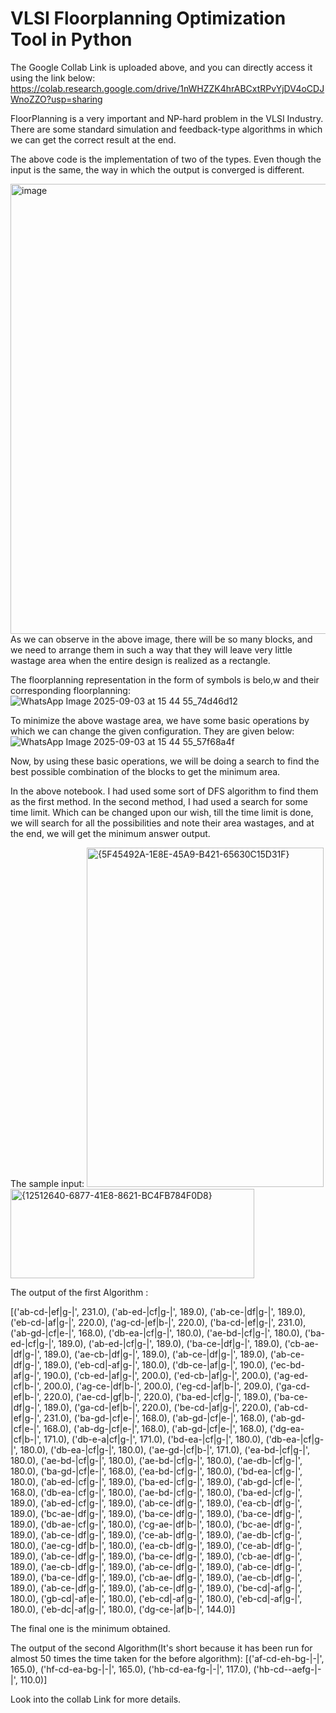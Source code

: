 # VLSI Floorplanning Optimization Tool in Python


The Google Collab Link is  uploaded above, and you can directly access it using the link below:
https://colab.research.google.com/drive/1nWHZZK4hrABCxtRPvYjDV4oCDJWnoZZO?usp=sharing

FloorPlanning is a very important and NP-hard problem in the VLSI Industry. 
There are some standard simulation and feedback-type algorithms in which we can get the correct result at the end.

The above code is the implementation of two of the types. Even though the input is the same, the way in which the output is converged is different. 

<img width="1280" height="720" alt="image" src="https://github.com/user-attachments/assets/90cc74b8-d4ef-4ac2-bdd6-f1e03a5b78c0" />
As we can observe in the above image, there will be so many blocks, and we need to arrange them in such a way that they will leave very little wastage area when the entire design is realized as a rectangle. 

The floorplanning representation in the form of symbols is belo,w and their corresponding floorplanning:
![WhatsApp Image 2025-09-03 at 15 44 55_74d46d12](https://github.com/user-attachments/assets/fb24eeda-98e5-448a-9625-bc7a6fcf7737)

To minimize the above wastage area, we have some basic operations by which we can change the given configuration. They are given below:
![WhatsApp Image 2025-09-03 at 15 44 55_57f68a4f](https://github.com/user-attachments/assets/0456e3cd-01ff-43e9-bd8e-7eb29270b3c8)

Now, by using these basic operations, we will be doing a search to find the best possible combination of the blocks to get the minimum area. 

In the above notebook. I had used some sort of DFS algorithm to find them as the first method. In the second method, I had used a search for some time limit. Which can be changed upon our wish, till the time limit is done, we will search for all the possibilities and note their area wastages, and at the end, we will get the minimum answer output. 


The sample input:
<img width="379" height="543" alt="{5F45492A-1E8E-45A9-B421-65630C15D31F}" src="https://github.com/user-attachments/assets/503a8155-b99f-420f-b701-707fed5128ee" />
<img width="390" height="143" alt="{12512640-6877-41E8-8621-BC4FB784F0D8}" src="https://github.com/user-attachments/assets/0cb75f3f-b023-4d7a-b27b-29b961154aab" />

The output of the first Algorithm : 

[('ab-cd-|ef|g-|', 231.0),
 ('ab-ed-|cf|g-|', 189.0),
 ('ab-ce-|df|g-|', 189.0),
 ('eb-cd-|af|g-|', 220.0),
 ('ag-cd-|ef|b-|', 220.0),
 ('ba-cd-|ef|g-|', 231.0),
 ('ab-gd-|cf|e-|', 168.0),
 ('db-ea-|cf|g-|', 180.0),
 ('ae-bd-|cf|g-|', 180.0),
 ('ba-ed-|cf|g-|', 189.0),
 ('ab-ed-|cf|g-|', 189.0),
 ('ba-ce-|df|g-|', 189.0),
 ('cb-ae-|df|g-|', 189.0),
 ('ae-cb-|df|g-|', 189.0),
 ('ab-ce-|df|g-|', 189.0),
 ('ab-ce-|df|g-|', 189.0),
 ('eb-cd|-af|g-|', 180.0),
 ('db-ce-|af|g-|', 190.0),
 ('ec-bd-|af|g-|', 190.0),
 ('cb-ed-|af|g-|', 200.0),
 ('ed-cb-|af|g-|', 200.0),
 ('ag-ed-|cf|b-|', 200.0),
 ('ag-ce-|df|b-|', 200.0),
 ('eg-cd-|af|b-|', 209.0),
 ('ga-cd-|ef|b-|', 220.0),
 ('ae-cd-|gf|b-|', 220.0),
 ('ba-ed-|cf|g-|', 189.0),
 ('ba-ce-|df|g-|', 189.0),
 ('ga-cd-|ef|b-|', 220.0),
 ('be-cd-|af|g-|', 220.0),
 ('ab-cd-|ef|g-|', 231.0),
 ('ba-gd-|cf|e-|', 168.0),
 ('ab-gd-|cf|e-|', 168.0),
 ('ab-gd-|cf|e-|', 168.0),
 ('ab-dg-|cf|e-|', 168.0),
 ('ab-gd-|cf|e-|', 168.0),
 ('dg-ea-|cf|b-|', 171.0),
 ('db-e-a|cf|g-|', 171.0),
 ('bd-ea-|cf|g-|', 180.0),
 ('db-ea-|cf|g-|', 180.0),
 ('db-ea-|cf|g-|', 180.0),
 ('ae-gd-|cf|b-|', 171.0),
 ('ea-bd-|cf|g-|', 180.0),
 ('ae-bd-|cf|g-|', 180.0),
 ('ae-bd-|cf|g-|', 180.0),
 ('ae-db-|cf|g-|', 180.0),
 ('ba-gd-|cf|e-|', 168.0),
 ('ea-bd-|cf|g-|', 180.0),
 ('bd-ea-|cf|g-|', 180.0),
 ('ab-ed-|cf|g-|', 189.0),
 ('ba-ed-|cf|g-|', 189.0),
 ('ab-gd-|cf|e-|', 168.0),
 ('db-ea-|cf|g-|', 180.0),
 ('ae-bd-|cf|g-|', 180.0),
 ('ba-ed-|cf|g-|', 189.0),
 ('ab-ed-|cf|g-|', 189.0),
 ('ab-ce-|df|g-|', 189.0),
 ('ea-cb-|df|g-|', 189.0),
 ('bc-ae-|df|g-|', 189.0),
 ('ba-ce-|df|g-|', 189.0),
 ('ba-ce-|df|g-|', 189.0),
 ('db-ae-|cf|g-|', 180.0),
 ('cg-ae-|df|b-|', 180.0),
 ('bc-ae-|df|g-|', 189.0),
 ('ab-ce-|df|g-|', 189.0),
 ('ce-ab-|df|g-|', 189.0),
 ('ae-db-|cf|g-|', 180.0),
 ('ae-cg-|df|b-|', 180.0),
 ('ea-cb-|df|g-|', 189.0),
 ('ce-ab-|df|g-|', 189.0),
 ('ab-ce-|df|g-|', 189.0),
 ('ba-ce-|df|g-|', 189.0),
 ('cb-ae-|df|g-|', 189.0),
 ('ae-cb-|df|g-|', 189.0),
 ('ab-ce-|df|g-|', 189.0),
 ('ab-ce-|df|g-|', 189.0),
 ('ba-ce-|df|g-|', 189.0),
 ('cb-ae-|df|g-|', 189.0),
 ('ae-cb-|df|g-|', 189.0),
 ('ab-ce-|df|g-|', 189.0),
 ('ab-ce-|df|g-|', 189.0),
 ('be-cd|-af|g-|', 180.0),
 ('gb-cd|-af|e-|', 180.0),
 ('eb-cd|-af|g-|', 180.0),
 ('eb-cd|-af|g-|', 180.0),
 ('eb-dc|-af|g-|', 180.0),
 ('dg-ce-|af|b-|', 144.0)]


The final one is the minimum obtained. 


The output of the second Algorithm(It's short because it has been run for almost 50 times the time taken for the before algorithm):
[('af-cd-eh-bg-|-|', 165.0),
 ('hf-cd-ea-bg-|-|', 165.0),
 ('hb-cd-ea-fg-|-|', 117.0),
 ('hb-cd--aefg-|-|', 110.0)]

 Look into the collab Link for more details. 

 

